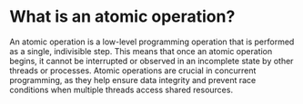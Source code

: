 # What is an atomic operation?
An atomic operation is a low-level programming operation that is performed as a single, indivisible step. This means that once an atomic operation begins, it cannot be interrupted or observed in an incomplete state by other threads or processes. Atomic operations are crucial in concurrent programming, as they help ensure data integrity and prevent race conditions when multiple threads access shared resources.
